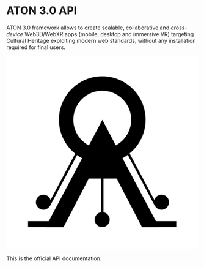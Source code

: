 # ATON 3.0 API

ATON 3.0 framework allows to create scalable, collaborative and *cross-device* Web3D/WebXR apps (mobile, desktop and immersive VR) targeting Cultural Heritage exploiting modern web standards, without any installation required for final users.

![ATON Logo](../../res/aton-logo.png)

This is the official API documentation.